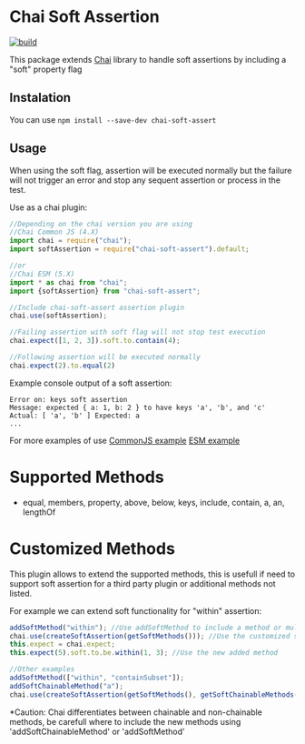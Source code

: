 # Chai Soft Assertion

[![build](https://github.com/atCarlosGutierrez/cjgs-chaisoft/actions/workflows/continuous-integration.yml/badge.svg)](https://github.com/atCarlosGutierrez/cjgs-chaisoft/actions)

This package extends [Chai](http://chaijs.com/) library to handle soft assertions by including a "soft" property flag

## Instalation

You can use `npm install --save-dev chai-soft-assert`

## Usage

When using the soft flag, assertion will be executed normally but the failure will not trigger an error and
stop any sequent assertion or process in the test.

Use as a chai plugin:

```js
//Depending on the chai version you are using
//Chai Common JS (4.X)
import chai = require("chai");
import softAssertion = require("chai-soft-assert").default;

//or
//Chai ESM (5.X)
import * as chai from "chai";
import {softAssertion} from "chai-soft-assert";

//Include chai-soft-assert assertion plugin
chai.use(softAssertion);

//Failing assertion with soft flag will not stop test execution
chai.expect([1, 2, 3]).soft.to.contain(4);

//Following assertion will be executed normally
chai.expect(2).to.equal(2)
```

Example console output of a soft assertion:

```shell
Error on: keys soft assertion
Message: expected { a: 1, b: 2 } to have keys 'a', 'b', and 'c'
Actual: [ 'a', 'b' ] Expected: a
...
```

For more examples of use [CommonJS example](https://github.com/atCarlosGutierrez/cjgs-chaisoft/blob/main/cjs-tests/chai-soft-assertion.spec.js)
[ESM example](https://github.com/atCarlosGutierrez/cjgs-chaisoft/blob/main/esm-tests/chai-soft-assertion.spec.ts)

# Supported Methods

- equal, members, property, above, below, keys, include, contain, a, an, lengthOf

# Customized Methods

This plugin allows to extend the supported methods, this is usefull if need to support soft assertion for a third party plugin or additional methods not listed.

For example we can extend soft functionality for "within" assertion:

```javascript
addSoftMethod("within"); //Use addSoftMethod to include a method or multiple methods in the allowed list
chai.use(createSoftAssertion(getSoftMethods())); //Use the customized softMethods
this.expect = chai.expect;
this.expect(5).soft.to.be.within(1, 3); //Use the new added method

//Other examples
addSoftMethod(["within", "containSubset"]);
addSoftChainableMethod("a");
chai.use(createSoftAssertion(getSoftMethods(), getSoftChainableMethods()));
```

\*Caution: Chai differentiates between chainable and non-chainable methods, be carefull where to include the new methods using 'addSoftChainableMethod' or 'addSoftMethod'
